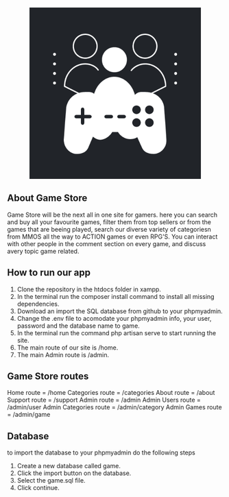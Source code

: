 <p align="center"><a href="http://127.0.0.1:8000" target="_blank"><img src="\public\img\logo1.png" width="400"></a></p>

## About Game Store

Game Store will be the next all in one site for gamers. here you can search and buy all your favourite games, filter them from top sellers or from the games that are beeing played, search our diverse variety of categoriesn from MMOS all the way to ACTION games or even RPG'S. You can interact with other people in the comment section on every game, and discuss avery topic game related. 

## How to run our app

1. Clone the repository in the htdocs folder in xampp.
2. In the terminal run the composer install command to install all missing dependencies.
3. Download an import the SQL database from github to your phpmyadmin.
4. Change the .env file to acomodate your phpmyadmin info, your user, password and the database name to game.
5. In the terminal run the command php artisan serve to start running the site.
6. The main route of our site is /home.
7. The main Admin route is /admin.


## Game Store routes

Home route = /home
Categories route = /categories
About route = /about
Support route = /support
Admin route = /admin
Admin Users route = /admin/user
Admin Categories route = /admin/category
Admin Games route = /admin/game

## Database

to import the database to your phpmyadmin do the following steps

1. Create a new database called game.
2. Click the import button on the database.
3. Select the game.sql file.
4. Click continue.

